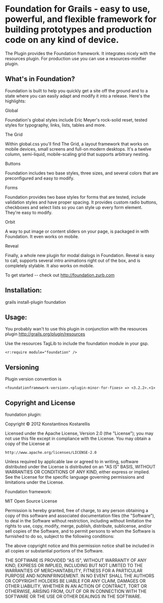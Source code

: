 Foundation for Grails - easy to use, powerful, and flexible framework for building prototypes and production code on any kind of device.
===

The Plugin provides the Foundation framework. It integrates nicely with the resources plugin. For production use you can use a resources-minifier plugin.

What's in Foundation?
---

Foundation is built to help you quickly get a site off the ground and to a state where you can easily adapt and modify it into a release. Here's the highlights:

Global

Foundation's global styles include Eric Meyer's rock-solid reset, tested styles for typography, links, lists, tables and more.

The Grid

Within global.css you'll find The Grid, a layout framework that works on mobile devices, small screens and full-on modern desktops. It's a twelve column, semi-liquid, mobile-scaling grid that supports arbitrary nesting.

Buttons

Foundation includes two base styles, three sizes, and several colors that are preconfigured and easy to modify.

Forms

Foundation provides two base styles for forms that are tested, include validation styles and have proper spacing. It provides custom radio buttons, checkboxes and select lists so you can style up every form element. They're easy to modify.

Orbit

A way to put image or content sliders on your page, is packaged in with Foundation. It even works on mobile.

Reveal

Finally, a whole new plugin for modal dialogs in Foundation. Reveal is easy to call, supports several intro animations right out of the box, and is completely stylable. It also works on mobile.

To get started -- check out http://foundation.zurb.com

Installation:
---
grails install-plugin foundation

Usage:
---
You probably wan't to use this plugin in conjunction with the resources plugin http://grails.org/plugin/resources

Use the resources TagLib to include the foundation module in your gsp.

	<r:require module="foundation" />

Versioning
---
Plugin version convention is 

	<foundationframework-version>.<plugin-minor-for-fixes> => <3.2.2>.<1>

Copyright and License
---

foundation plugin:

Copyright © 2012 Konstantinos Kostarellis

Licensed under the Apache License, Version 2.0 (the "License");
you may not use this file except in compliance with the License.
You may obtain a copy of the License at

    http://www.apache.org/licenses/LICENSE-2.0

Unless required by applicable law or agreed to in writing, software
distributed under the License is distributed on an "AS IS" BASIS,
WITHOUT WARRANTIES OR CONDITIONS OF ANY KIND, either express or implied.
See the License for the specific language governing permissions and
limitations under the License.

Foundation framework:

MIT Open Source License

Permission is hereby granted, free of charge, to any person obtaining a copy of this software and associated documentation files (the "Software"), to deal in the Software without restriction, including without limitation the rights to use, copy, modify, merge, publish, distribute, sublicense, and/or sell copies of the Software, and to permit persons to whom the Software is furnished to do so, subject to the following conditions:

The above copyright notice and this permission notice shall be included in all copies or substantial portions of the Software.

THE SOFTWARE IS PROVIDED "AS IS", WITHOUT WARRANTY OF ANY KIND, EXPRESS OR IMPLIED, INCLUDING BUT NOT LIMITED TO THE WARRANTIES OF MERCHANTABILITY, FITNESS FOR A PARTICULAR PURPOSE AND NONINFRINGEMENT. IN NO EVENT SHALL THE AUTHORS OR COPYRIGHT HOLDERS BE LIABLE FOR ANY CLAIM, DAMAGES OR OTHER LIABILITY, WHETHER IN AN ACTION OF CONTRACT, TORT OR OTHERWISE, ARISING FROM, OUT OF OR IN CONNECTION WITH THE SOFTWARE OR THE USE OR OTHER DEALINGS IN THE SOFTWARE.
